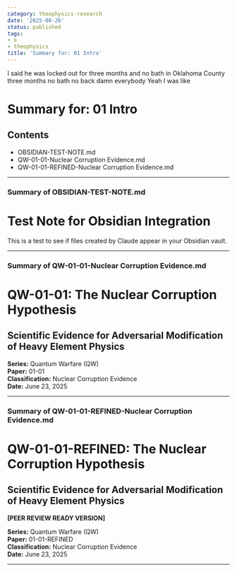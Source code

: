 ```yaml
---
category: theophysics-research
date: '2025-08-26'
status: published
tags:
- o
- theophysics
title: 'Summary for: 01 Intro'
---
```

I said he was locked out for three months and no bath in Oklahoma County three months no bath no back damn everybody Yeah I was like
# Summary for: 01 Intro

## Contents

- OBSIDIAN-TEST-NOTE.md
- QW-01-01-Nuclear Corruption Evidence.md
- QW-01-01-REFINED-Nuclear Corruption Evidence.md

---

### Summary of OBSIDIAN-TEST-NOTE.md

# Test Note for Obsidian Integration

This is a test to see if files created by Claude appear in your Obsidian vault.

---

### Summary of QW-01-01-Nuclear Corruption Evidence.md

# QW-01-01: The Nuclear Corruption Hypothesis
## Scientific Evidence for Adversarial Modification of Heavy Element Physics

**Series:** Quantum Warfare (QW)  
**Paper:** 01-01  
**Classification:** Nuclear Corruption Evidence  
**Date:** June 23, 2025

---

### Summary of QW-01-01-REFINED-Nuclear Corruption Evidence.md

# QW-01-01-REFINED: The Nuclear Corruption Hypothesis
## Scientific Evidence for Adversarial Modification of Heavy Element Physics  
**[PEER REVIEW READY VERSION]**

**Series:** Quantum Warfare (QW)  
**Paper:** 01-01-REFINED  
**Classification:** Nuclear Corruption Evidence  
**Date:** June 23, 2025

---

